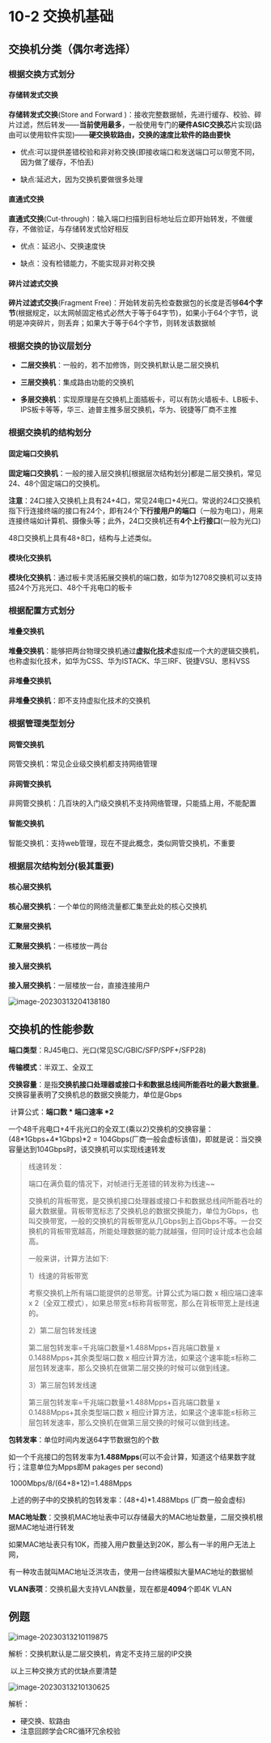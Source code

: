 # 10-2 交换机基础

## 交换机分类（偶尔考选择）

### 根据交换方式划分

#### 存储转发式交换

**存储转发式交换**(Store and Forward )：接收完整数据帧，先进行缓存、校验、碎片过滤，然后转发——**当前使用最多**，一般使用专门的**硬件ASIC交换芯**片实现(路由可以使用软件实现)——**硬交换软路由，交换的速度比软件的路由要快**

- 优点∶可以提供差错校验和非对称交换(即接收端口和发送端口可以带宽不同，因为做了缓存，不怕丢)

- 缺点∶延迟大，因为交换机要做很多处理

#### 直通式交换

**直通式交换**(Cut-through)：输入端口扫描到目标地址后立即开始转发，不做缓存，不做验证，与存储转发式恰好相反

- 优点：延迟小、交换速度快

- 缺点：没有检错能力，不能实现非对称交换

#### 碎片过滤式交换

**碎片过滤式交换**(Fragment Free)：开始转发前先检查数据包的长度是否够**64个字节**(根据规定，以太网帧固定格式必然大于等于64字节)，如果小于64个字节，说明是冲突碎片，则丢弃；如果大于等于64个字节，则转发该数据帧



### 根据交换的协议层划分

- **二层交换机**：一般的，若不加修饰，则交换机默认是二层交换机

- **三层交换机**：集成路由功能的交换机

- **多层交换机**：实现原理是在交换机上面插板卡，可以有防火墙板卡、LB板卡、IPS板卡等等，华三、迪普主推多层交换机，华为、锐捷等厂商不主推



### 根据交换机的结构划分

#### 固定端口交换机

**固定端口交换机**：一般的接入层交换机[根据层次结构划分]都是二层交换机，常见24、48个固定端口的交换机。

**注意**：24口接入交换机上具有24+4口，常见24电口+4光口。常说的24口交换机指下行连接终端的接口有24个，即有24个**下行接用户的端口**（一般为电口），用来连接终端如计算机、摄像头等；此外，24口交换机还有**4个上行接口**(一般为光口)

48口交换机上具有48+8口，结构与上述类似。

#### 模块化交换机

**模块化交换机**：通过板卡灵活拓展交换机的端口数，如华为12708交换机可以支持插24个万兆光口、48个千兆电口的板卡

### 根据配置方式划分

#### 堆叠交换机

**堆叠交换机**：能够把两台物理交换机通过**虚拟化技术**虚拟成一个大的逻辑交换机，也称虚拟化技术，如华为CSS、华为ISTACK、华三IRF、锐捷VSU、思科VSS

#### 非堆叠交换机

**非堆叠交换机**：即不支持虚拟化技术的交换机

### 根据管理类型划分

#### 网管交换机

网管交换机：常见企业级交换机都支持网络管理

#### 非网管交换机

非网管交换机：几百块的入门级交换机不支持网络管理，只能插上用，不能配置

#### 智能交换机

智能交换机：支持web管理，现在不提此概念，类似网管交换机，不重要



### 根据层次结构划分(极其重要)

#### 核心层交换机

**核心层交换机**：一个单位的网络流量都汇集至此处的核心交换机

#### 汇聚层交换机

**汇聚层交换机**：一栋楼放一两台

#### 接入层交换机

**接入层交换机**：一层楼放一台，直接连接用户

![image-20230313204138180](https://img.yatjay.top/md/image-20230313204138180.png)

## 交换机的性能参数

**端口类型**：RJ45电口、光口(常见SC/GBIC/SFP/SPF+/SFP28)

**传输模式**：半双工、全双工

**交换容量**：是指**交换机接口处理器或接口卡和数据总线间所能吞吐的最大数据量**。 交换容量表明了交换机总的数据交换能力，单位是Gbps

​	计算公式：**端口数 \* 端口速率 \*2**

​	一个48千兆电口+4千兆光口的全双工(乘以2)交换机的交换容量：(48\*1Gbps+4\*1Gbps)\*2 = 104Gbps(厂商一般会虚标该值)，即就是说：当交换容量达到104Gbps时，该交换机可以实现线速转发

>线速转发：
>
>端口在满负载的情况下，对帧进行无差错的转发称为线速~~
>
>交换机的背板带宽，是交换机接口处理器或接口卡和数据总线间所能吞吐的最大数据量。背板带宽标志了交换机总的数据交换能力，单位为Gbps，也叫交换带宽，一般的交换机的背板带宽从几Gbps到上百Gbps不等。一台交换机的背板带宽越高，所能处理数据的能力就越强，但同时设计成本也会越高。
>
>一般来讲，计算方法如下:
>
>1）线速的背板带宽
>
>考察交换机上所有端口能提供的总带宽。计算公式为端口数 x 相应端口速率 x 2（全双工模式），如果总带宽≤标称背板带宽，那么在背板带宽上是线速的。
>
>2）第二层包转发线速
>
>第二层包转发率=千兆端口数量×1.488Mpps+百兆端口数量 x 0.1488Mpps+其余类型端口数 x 相应计算方法，如果这个速率能≤标称二层包转发速率，那么交换机在做第二层交换的时候可以做到线速。
>
>3）第三层包转发线速
>
>第三层包转发率=千兆端口数量×1.488Mpps+百兆端口数量 x 0.1488Mpps+其余类型端口数 x 相应计算方法，如果这个速率能≤标称三层包转发速率，那么交换机在做第三层交换的时候可以做到线速。
>
>

**包转发率**：单位时间内发送64字节数据包的个数	

​	如一个千兆接口的包转发率为**1.488Mpps**(可以不会计算，知道这个结果数字就行；注意单位为Mpps即M pakages per second)

​		1000Mbps/8/(64+8+12)=1.488Mpps

​		上述的例子中的交换机的包转发率：(48+4)\*1.488Mbps    (厂商一般会虚标)

**MAC地址数**：交换机MAC地址表中可以存储最大的MAC地址数量，二层交换机根据MAC地址进行转发

​		如果MAC地址表只有10K，而接入用户数量达到20K，那么有一半的用户无法上网，

​		有一种攻击就叫MAC地址泛洪攻击，使用一台终端模拟大量MAC地址的数据帧

**VLAN表项**：交换机最大支持VLAN数量，现在都是**4094**个即4K VLAN

## 例题

![image-20230313210119875](https://img.yatjay.top/md/image-20230313210119875.png)

解析：交换机默认是二层交换机，肯定不支持三层的IP交换

​			以上三种交换方式的优缺点要清楚

![image-20230313210130625](https://img.yatjay.top/md/image-20230313210130625.png)

解析：

- 硬交换、软路由
- 注意回顾学会CRC循环冗余校验
